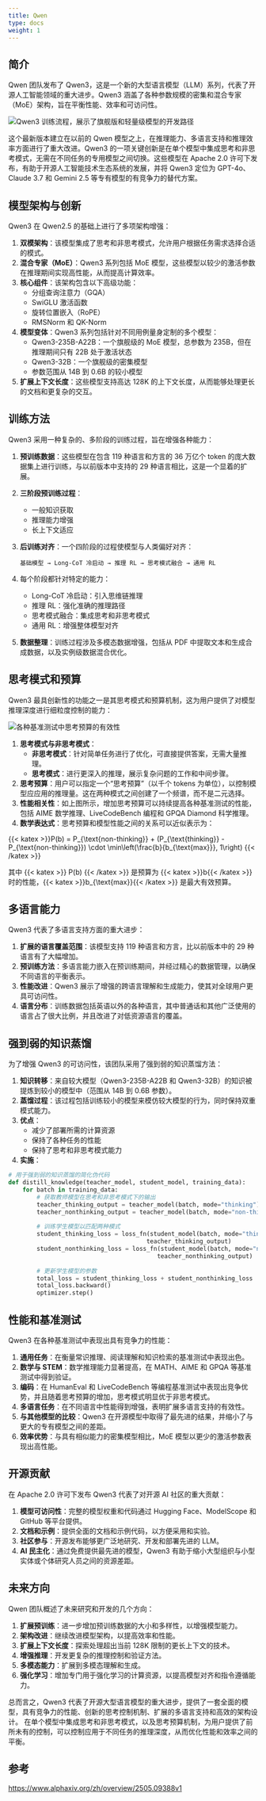 ```yaml
---
title: Qwen
type: docs
weight: 1
---
```




## 简介

Qwen 团队发布了 Qwen3，这是一个新的大型语言模型（LLM）系列，代表了开源人工智能领域的重大进步。Qwen3 涵盖了各种参数规模的密集和混合专家（MoE）架构，旨在平衡性能、效率和可访问性。

![Qwen3 训练流程，展示了旗舰版和轻量级模型的开发路径](https://paper-assets.alphaxiv.org/figures/2505.09388/img-0.jpeg)

这个最新版本建立在以前的 Qwen 模型之上，在推理能力、多语言支持和推理效率方面进行了重大改进。Qwen3 的一项关键创新是在单个模型中集成思考和非思考模式，无需在不同任务的专用模型之间切换。这些模型在 Apache 2.0 许可下发布，有助于开源人工智能技术生态系统的发展，并将 Qwen3 定位为 GPT-4o、Claude 3.7 和 Gemini 2.5 等专有模型的有竞争力的替代方案。

## 模型架构与创新

Qwen3 在 Qwen2.5 的基础上进行了多项架构增强：

1. **双模架构**：该模型集成了思考和非思考模式，允许用户根据任务需求选择合适的模式。
2. **混合专家（MoE）**：Qwen3 系列包括 MoE 模型，这些模型以较少的激活参数在推理期间实现高性能，从而提高计算效率。
3. **核心组件**：该架构包含以下高级功能：
   - 分组查询注意力（GQA）
   - SwiGLU 激活函数
   - 旋转位置嵌入（RoPE）
   - RMSNorm 和 QK-Norm
4. **模型变体**：Qwen3 系列包括针对不同用例量身定制的多个模型：
   - Qwen3-235B-A22B：一个旗舰级的 MoE 模型，总参数为 235B，但在推理期间只有 22B 处于激活状态
   - Qwen3-32B：一个旗舰级的密集模型
   - 参数范围从 14B 到 0.6B 的较小模型
5. **扩展上下文长度**：这些模型支持高达 128K 的上下文长度，从而能够处理更长的文档和更复杂的交互。

## 训练方法

Qwen3 采用一种复杂的、多阶段的训练过程，旨在增强各种能力：

1. **预训练数据**：这些模型在包含 119 种语言和方言的 36 万亿个 token 的庞大数据集上进行训练，与以前版本中支持的 29 种语言相比，这是一个显着的扩展。

2. **三阶段预训练过程**：

   - 一般知识获取
   - 推理能力增强
   - 长上下文适应

3. **后训练对齐**：一个四阶段的过程使模型与人类偏好对齐：

   ```
   基础模型 → Long-CoT 冷启动 → 推理 RL → 思考模式融合 → 通用 RL
   ```

1. 每个阶段都针对特定的能力：
   - Long-CoT 冷启动：引入思维链推理
   - 推理 RL：强化准确的推理路径
   - 思考模式融合：集成思考和非思考模式
   - 通用 RL：增强整体模型对齐
2. **数据整理**：训练过程涉及多模态数据增强，包括从 PDF 中提取文本和生成合成数据，以及实例级数据混合优化。

## 思考模式和预算

Qwen3 最具创新性的功能之一是其思考模式和预算机制，这为用户提供了对模型推理深度进行细粒度控制的能力：

![各种基准测试中思考预算的有效性](https://paper-assets.alphaxiv.org/figures/2505.09388/img-1.jpeg)

1. **思考模式与非思考模式**：
   - **非思考模式**：针对简单任务进行了优化，可直接提供答案，无需大量推理。
   - **思考模式**：进行更深入的推理，展示复杂问题的工作和中间步骤。
2. **思考预算**：用户可以指定一个“思考预算”（以千个 tokens 为单位），以控制模型应应用的推理量。这在两种模式之间创建了一个频谱，而不是二元选择。
3. **性能相关性**：如上图所示，增加思考预算可以持续提高各种基准测试的性能，包括 AIME 数学推理、LiveCodeBench 编程和 GPQA Diamond 科学推理。
4. **数学表达式**：思考预算和模型性能之间的关系可以近似表示为：

{{< katex >}}P(b) = P_{\text{non-thinking}} + (P_{\text{thinking}} - P_{\text{non-thinking}}) \cdot \min\left(\frac{b}{b_{\text{max}}}, 1\right) {{< /katex >}} 

其中  {{< katex >}} P(b) {{< /katex >}}  是预算为 {{< katex >}}b{{< /katex >}} 时的性能，{{< katex >}}b_{\text{max}}{{< /katex >}} 是最大有效预算。

## 多语言能力

Qwen3 代表了多语言支持方面的重大进步：

1. **扩展的语言覆盖范围**：该模型支持 119 种语言和方言，比以前版本中的 29 种语言有了大幅增加。
2. **预训练方法**：多语言能力嵌入在预训练期间，并经过精心的数据管理，以确保不同语言的平衡表示。
3. **性能改进**：Qwen3 展示了增强的跨语言理解和生成能力，使其对全球用户更具可访问性。
4. **语言分布**：训练数据包括英语以外的各种语言，其中普通话和其他广泛使用的语言占了很大比例，并且改进了对低资源语言的覆盖。

## 强到弱的知识蒸馏

为了增强 Qwen3 的可访问性，该团队采用了强到弱的知识蒸馏方法：

1. **知识转移**：来自较大模型（Qwen3-235B-A22B 和 Qwen3-32B）的知识被提炼到较小的模型中（范围从 14B 到 0.6B 参数）。
2. **蒸馏过程**：该过程包括训练较小的模型来模仿较大模型的行为，同时保持双重模式能力。
3. **优点**：
   - 减少了部署所需的计算资源
   - 保持了各种任务的性能
   - 保持了思考和非思考模式能力
4. **实施**：

```python
# 用于强到弱的知识蒸馏的简化伪代码
def distill_knowledge(teacher_model, student_model, training_data):
    for batch in training_data:
        # 获取教师模型在思考和非思考模式下的输出
        teacher_thinking_output = teacher_model(batch, mode="thinking")
        teacher_nonthinking_output = teacher_model(batch, mode="non-thinking")
        
        # 训练学生模型以匹配两种模式
        student_thinking_loss = loss_fn(student_model(batch, mode="thinking"), 
                                       teacher_thinking_output)
        student_nonthinking_loss = loss_fn(student_model(batch, mode="non-thinking"), 
                                          teacher_nonthinking_output)
        
        # 更新学生模型的参数
        total_loss = student_thinking_loss + student_nonthinking_loss
        total_loss.backward()
        optimizer.step()
```

## 性能和基准测试

Qwen3 在各种基准测试中表现出具有竞争力的性能：

1. **通用任务**：在衡量常识推理、阅读理解和知识检索的基准测试中表现出色。
2. **数学与 STEM**：数学推理能力显著提高，在 MATH、AIME 和 GPQA 等基准测试中得到验证。
3. **编码**：在 HumanEval 和 LiveCodeBench 等编程基准测试中表现出竞争优势，并且随着思考预算的增加，思考模式明显优于非思考模式。
4. **多语言任务**：在不同语言中性能得到增强，表明扩展多语言支持的有效性。
5. **与其他模型的比较**：Qwen3 在开源模型中取得了最先进的结果，并缩小了与更大的专有模型之间的差距。
6. **效率优势**：与具有相似能力的密集模型相比，MoE 模型以更少的激活参数表现出高性能。

## 开源贡献

在 Apache 2.0 许可下发布 Qwen3 代表了对开源 AI 社区的重大贡献：

1. **模型可访问性**：完整的模型权重和代码通过 Hugging Face、ModelScope 和 GitHub 等平台提供。
2. **文档和示例**：提供全面的文档和示例代码，以方便采用和实验。
3. **社区参与**：开源发布能够更广泛地研究、开发和部署先进的 LLM。
4. **AI 民主化**：通过免费提供最先进的模型，Qwen3 有助于缩小大型组织与小型实体或个体研究人员之间的资源差距。

## 未来方向

Qwen 团队概述了未来研究和开发的几个方向：

1. **扩展预训练**：进一步增加预训练数据的大小和多样性，以增强模型能力。
2. **架构改进**：继续改进模型架构，以提高效率和性能。
3. **扩展上下文长度**：探索处理超出当前 128K 限制的更长上下文的技术。
4. **增强推理**：开发更复杂的推理控制和验证方法。
5. **多模态能力**：扩展到多模态理解和生成。
6. **强化学习**：增加专门用于强化学习的计算资源，以提高模型对齐和指令遵循能力。

总而言之，Qwen3 代表了开源大型语言模型的重大进步，提供了一套全面的模型，具有竞争力的性能、创新的思考控制机制、扩展的多语言支持和高效的架构设计。 在单个模型中集成思考和非思考模式，以及思考预算机制，为用户提供了前所未有的控制，可以控制应用于不同任务的推理深度，从而优化性能和效率之间的平衡。



## 参考
https://www.alphaxiv.org/zh/overview/2505.09388v1
